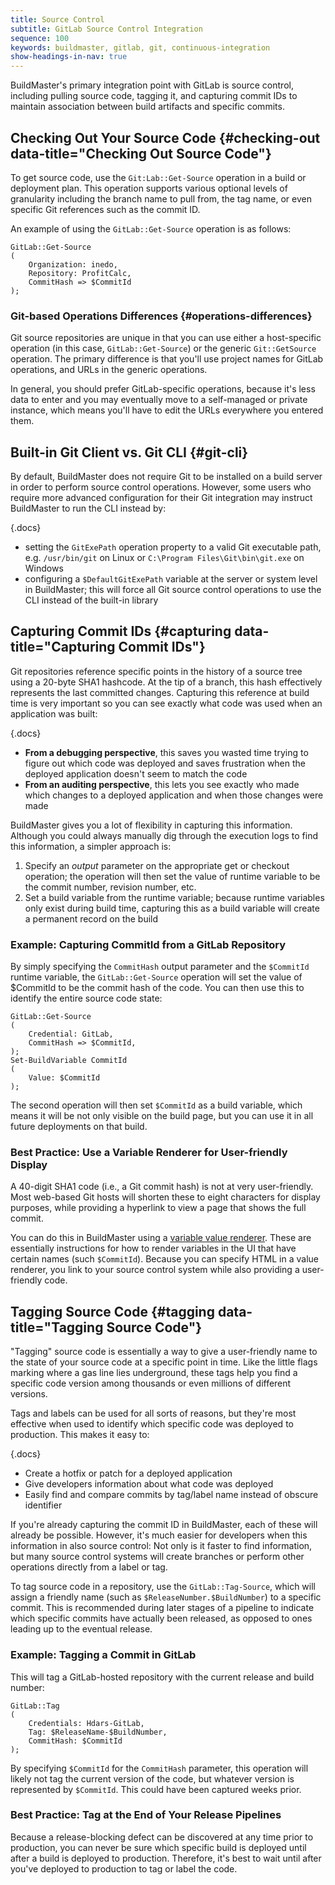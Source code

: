 ```yaml
---
title: Source Control
subtitle: GitLab Source Control Integration
sequence: 100
keywords: buildmaster, gitlab, git, continuous-integration
show-headings-in-nav: true
---
```


BuildMaster's primary integration point with GitLab is source control, including pulling source code, tagging it, and capturing commit IDs to maintain association between build artifacts and specific commits.

## Checking Out Your Source Code {#checking-out data-title="Checking Out Source Code"}

To get source code, use the `Git:Lab::Get-Source` operation in a build or deployment plan. This operation supports various optional levels of granularity including the branch name to pull from, the tag name, or even specific Git references such as the commit ID.

An example of using the `GitLab::Get-Source` operation is as follows:

```
GitLab::Get-Source
(
    Organization: inedo,
    Repository: ProfitCalc,
    CommitHash => $CommitId
);
```

### Git-based Operations Differences {#operations-differences}

Git source repositories are unique in that you can use either a host-specific operation (in this case, `GitLab::Get-Source`) or the generic `Git::GetSource` operation. The primary difference is that you'll use project names for GitLab operations, and URLs in the generic operations.

In general, you should prefer GitLab-specific operations, because it's less data to enter and you may eventually move to a self-managed or private instance, which means you'll have to edit the URLs everywhere you entered them.

## Built-in Git Client vs. Git CLI {#git-cli}

By default, BuildMaster does not require Git to be installed on a build server in order to perform source control operations. However, some users who require more advanced configuration for their Git integration may instruct BuildMaster to run the CLI instead by:

{.docs}
 - setting the `GitExePath` operation property to a valid Git executable path, e.g. `/usr/bin/git` on Linux or `C:\Program Files\Git\bin\git.exe` on Windows
 - configuring a `$DefaultGitExePath` variable at the server or system level in BuildMaster; this will force all Git source control operations to use the CLI instead of the built-in library

## Capturing Commit IDs {#capturing data-title="Capturing Commit IDs"}

Git repositories reference specific points in the history of a source tree using a 20-byte SHA1 hashcode. At the tip of a branch, this hash effectively represents the last committed changes. Capturing this reference at build time is very important so you can see exactly what code was used when an application was built:

{.docs}
 - **From a debugging perspective**, this saves you wasted time trying to figure out which code was deployed and saves frustration when the deployed application doesn't seem to match the code
 - **From an auditing perspective**, this lets you see exactly who made which changes to a deployed application and when those changes were made

BuildMaster gives you a lot of flexibility in capturing this information. Although you could always manually dig through the execution logs to find this information, a simpler approach is:

 1. Specify an *output* parameter on the appropriate get or checkout operation; the operation will then set the value of runtime variable to be the commit number, revision number, etc.
 2. Set a build variable from the runtime variable; because runtime variables only exist during build time, capturing this as a build variable will create a permanent record on the build

### Example: Capturing CommitId from a GitLab Repository

By simply specifying the `CommitHash` output parameter and the `$CommitId` runtime variable, the `GitLab::Get-Source` operation will set the value of $CommitId to be the commit hash of the code. You can then use this to identify the entire source code state:

```
GitLab::Get-Source
(
    Credential: GitLab,
    CommitHash => $CommitId,
);
Set-BuildVariable CommitId  
(  
    Value: $CommitId  
);
```

The second operation will then set `$CommitId` as a build variable, which means it will be not only visible on the build page, but you can use it in all future deployments on that build.

### Best Practice: Use a Variable Renderer for User-friendly Display

A 40-digit SHA1 code (i.e., a Git commit hash) is not at very user-friendly. Most web-based Git hosts will shorten these to eight characters for display purposes, while providing a hyperlink to view a page that shows the full commit.

You can do this in BuildMaster using a [variable value renderer](/docs/buildmaster/administration/value-renderers). These are essentially instructions for how to render variables in the UI that have certain names (such `$CommitId`). Because you can specify HTML in a value renderer, you link to your source control system while also providing a user-friendly code.

## Tagging Source Code {#tagging data-title="Tagging Source Code"}

"Tagging" source code is essentially a way to give a user-friendly name to the state of your source code at a specific point in time. Like the little flags marking where a gas line lies underground, these tags help you find a specific code version among thousands or even millions of different versions.

Tags and labels can be used for all sorts of reasons, but they're most effective when used to identify which specific code was deployed to production. This makes it easy to:

{.docs}
 - Create a hotfix or patch for a deployed application
 - Give developers information about what code was deployed
 - Easily find and compare commits by tag/label name instead of obscure identifier

If you're already capturing the commit ID in BuildMaster, each of these will already be possible. However, it's much easier for developers when this information in also source control: Not only is it faster to find information, but many source control systems will create branches or perform other operations directly from a label or tag.

To tag source code in a repository, use the `GitLab::Tag-Source`, which will assign a friendly name (such as `$ReleaseNumber.$BuildNumber`) to a specific commit. This is recommended during later stages of a pipeline to indicate which specific commits have actually been released, as opposed to ones leading up to the eventual release.

### Example: Tagging a Commit in GitLab

This will tag a GitLab-hosted repository with the current release and build number:

```
GitLab::Tag
(
    Credentials: Hdars-GitLab,
    Tag: $ReleaseName-$BuildNumber,
    CommitHash: $CommitId
);
```

By specifying `$CommitId` for the `CommitHash` parameter, this operation will likely not tag the current version of the code, but whatever version is represented by `$CommitId`. This could have been captured weeks prior.

### Best Practice: Tag at the End of Your Release Pipelines

Because a release-blocking defect can be discovered at any time prior to production, you can never be sure which specific build is deployed until after a build is deployed to production. Therefore, it's best to wait until after you've deployed to production to tag or label the code.